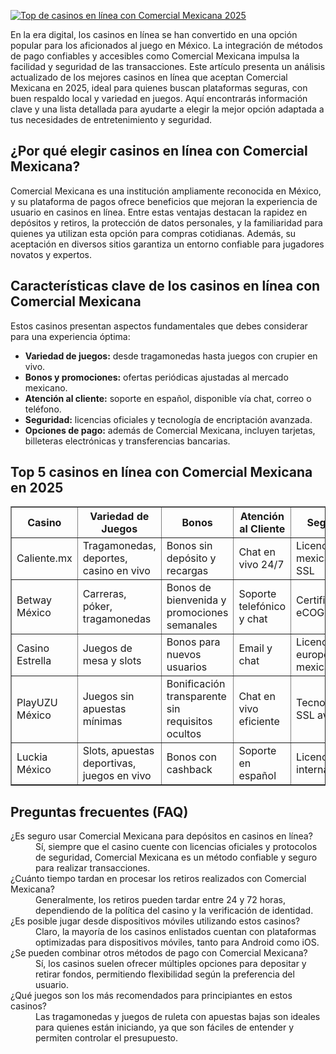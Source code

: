 [![Top de casinos en línea con Comercial Mexicana 2025](https://123-caf.pages.dev/gitsignup.png)](https://vrmoo.ru/Bt82HjjY)

<p>En la era digital, los casinos en línea se han convertido en una opción popular para los aficionados al juego en México. La integración de métodos de pago confiables y accesibles como Comercial Mexicana impulsa la facilidad y seguridad de las transacciones. Este artículo presenta un análisis actualizado de los mejores casinos en línea que aceptan Comercial Mexicana en 2025, ideal para quienes buscan plataformas seguras, con buen respaldo local y variedad en juegos. Aquí encontrarás información clave y una lista detallada para ayudarte a elegir la mejor opción adaptada a tus necesidades de entretenimiento y seguridad.</p>  <h2>¿Por qué elegir casinos en línea con Comercial Mexicana?</h2> <p>Comercial Mexicana es una institución ampliamente reconocida en México, y su plataforma de pagos ofrece beneficios que mejoran la experiencia de usuario en casinos en línea. Entre estas ventajas destacan la rapidez en depósitos y retiros, la protección de datos personales, y la familiaridad para quienes ya utilizan esta opción para compras cotidianas. Además, su aceptación en diversos sitios garantiza un entorno confiable para jugadores novatos y expertos.</p>  <h2>Características clave de los casinos en línea con Comercial Mexicana</h2> <p>Estos casinos presentan aspectos fundamentales que debes considerar para una experiencia óptima:</p> <ul>   <li><strong>Variedad de juegos:</strong> desde tragamonedas hasta juegos con crupier en vivo.</li>   <li><strong>Bonos y promociones:</strong> ofertas periódicas ajustadas al mercado mexicano.</li>   <li><strong>Atención al cliente:</strong> soporte en español, disponible vía chat, correo o teléfono.</li>   <li><strong>Seguridad:</strong> licencias oficiales y tecnología de encriptación avanzada.</li>   <li><strong>Opciones de pago:</strong> además de Comercial Mexicana, incluyen tarjetas, billeteras electrónicas y transferencias bancarias.</li> </ul>  <h2>Top 5 casinos en línea con Comercial Mexicana en 2025</h2> <table border="1" cellpadding="8" cellspacing="0">   <thead>     <tr>       <th>Casino</th>       <th>Variedad de Juegos</th>       <th>Bonos</th>       <th>Atención al Cliente</th>       <th>Seguridad</th>     </tr>   </thead>   <tbody>     <tr>       <td>Caliente.mx</td>       <td>Tragamonedas, deportes, casino en vivo</td>       <td>Bonos sin depósito y recargas</td>       <td>Chat en vivo 24/7</td>       <td>Licencia mexicana y SSL</td>     </tr>     <tr>       <td>Betway México</td>       <td>Carreras, póker, tragamonedas</td>       <td>Bonos de bienvenida y promociones semanales</td>       <td>Soporte telefónico y chat</td>       <td>Certificación eCOGRA</td>     </tr>     <tr>       <td>Casino Estrella</td>       <td>Juegos de mesa y slots</td>       <td>Bonos para nuevos usuarios</td>       <td>Email y chat</td>       <td>Licencias europeas y mexicanas</td>     </tr>     <tr>       <td>PlayUZU México</td>       <td>Juegos sin apuestas mínimas</td>       <td>Bonificación transparente sin requisitos ocultos</td>       <td>Chat en vivo eficiente</td>       <td>Tecnología SSL avanzada</td>     </tr>     <tr>       <td>Luckia México</td>       <td>Slots, apuestas deportivas, juegos en vivo</td>       <td>Bonos con cashback</td>       <td>Soporte en español</td>       <td>Licencias internacionales</td>     </tr>   </tbody> </table>  <h2>Preguntas frecuentes (FAQ)</h2> <dl>   <dt>¿Es seguro usar Comercial Mexicana para depósitos en casinos en línea?</dt>   <dd>Sí, siempre que el casino cuente con licencias oficiales y protocolos de seguridad, Comercial Mexicana es un método confiable y seguro para realizar transacciones.</dd>      <dt>¿Cuánto tiempo tardan en procesar los retiros realizados con Comercial Mexicana?</dt>   <dd>Generalmente, los retiros pueden tardar entre 24 y 72 horas, dependiendo de la política del casino y la verificación de identidad.</dd>    <dt>¿Es posible jugar desde dispositivos móviles utilizando estos casinos?</dt>   <dd>Claro, la mayoría de los casinos enlistados cuentan con plataformas optimizadas para dispositivos móviles, tanto para Android como iOS.</dd>    <dt>¿Se pueden combinar otros métodos de pago con Comercial Mexicana?</dt>   <dd>Sí, los casinos suelen ofrecer múltiples opciones para depositar y retirar fondos, permitiendo flexibilidad según la preferencia del usuario.</dd>    <dt>¿Qué juegos son los más recomendados para principiantes en estos casinos?</dt>   <dd>Las tragamonedas y juegos de ruleta con apuestas bajas son ideales para quienes están iniciando, ya que son fáciles de entender y permiten controlar el presupuesto.</dd> </dl>